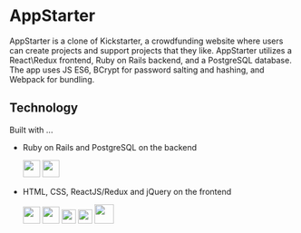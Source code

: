 # AppStarter

AppStarter is a clone of Kickstarter, a crowdfunding website where users can create projects and support projects that they like. AppStarter utilizes a React\Redux frontend, Ruby on Rails backend, and a PostgreSQL database. The app uses JS ES6, BCrypt for password salting and hashing, and Webpack for bundling.

## Technology

Built with ...
* Ruby on Rails and PostgreSQL on the backend

  <img src="https://user-images.githubusercontent.com/26920351/36052369-45a5788a-0da2-11e8-8058-8ef5c98c759c.jpeg" height="30">
  <img src="https://user-images.githubusercontent.com/26920351/36052411-766d6d88-0da2-11e8-8585-8fe14190f03b.png" width="30">  
* HTML, CSS, ReactJS/Redux and jQuery on the frontend

  <img src="https://user-images.githubusercontent.com/26920351/36052477-a6e7e416-0da2-11e8-813a-1ee556d4d8b0.png" width="30">  <img src="https://user-images.githubusercontent.com/26920351/36052488-b2fb00b2-0da2-11e8-995b-aeac3b9e68bb.png" height="30">  <img src="https://user-images.githubusercontent.com/26920351/36052718-a5709848-0da3-11e8-8a16-bf47966d3f63.png" width="25">  <img src="https://user-images.githubusercontent.com/26920351/36052733-b59ab8f2-0da3-11e8-941b-2afc80a4219e.png" width="25">  <img src="https://user-images.githubusercontent.com/26920351/36052738-c0aa4ed8-0da3-11e8-9497-aade7259fbfd.png" width="34">

